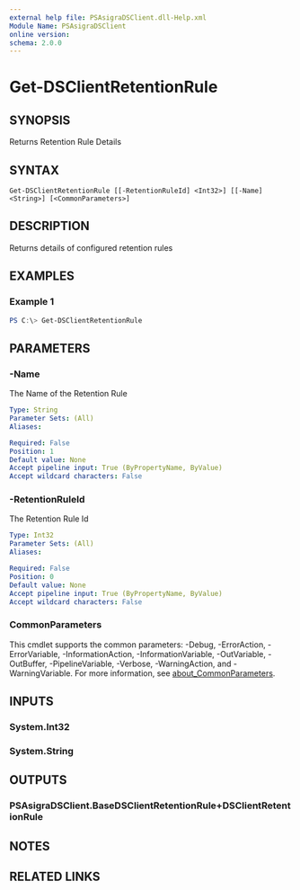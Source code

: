 ```yaml
---
external help file: PSAsigraDSClient.dll-Help.xml
Module Name: PSAsigraDSClient
online version:
schema: 2.0.0
---
```


# Get-DSClientRetentionRule

## SYNOPSIS
Returns Retention Rule Details

## SYNTAX

```
Get-DSClientRetentionRule [[-RetentionRuleId] <Int32>] [[-Name] <String>] [<CommonParameters>]
```

## DESCRIPTION
Returns details of configured retention rules

## EXAMPLES

### Example 1
```powershell
PS C:\> Get-DSClientRetentionRule
```

## PARAMETERS

### -Name
The Name of the Retention Rule

```yaml
Type: String
Parameter Sets: (All)
Aliases:

Required: False
Position: 1
Default value: None
Accept pipeline input: True (ByPropertyName, ByValue)
Accept wildcard characters: False
```

### -RetentionRuleId
The Retention Rule Id

```yaml
Type: Int32
Parameter Sets: (All)
Aliases:

Required: False
Position: 0
Default value: None
Accept pipeline input: True (ByPropertyName, ByValue)
Accept wildcard characters: False
```

### CommonParameters
This cmdlet supports the common parameters: -Debug, -ErrorAction, -ErrorVariable, -InformationAction, -InformationVariable, -OutVariable, -OutBuffer, -PipelineVariable, -Verbose, -WarningAction, and -WarningVariable. For more information, see [about_CommonParameters](http://go.microsoft.com/fwlink/?LinkID=113216).

## INPUTS

### System.Int32

### System.String

## OUTPUTS

### PSAsigraDSClient.BaseDSClientRetentionRule+DSClientRetentionRule

## NOTES

## RELATED LINKS
